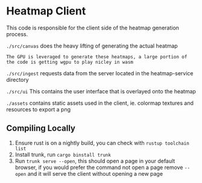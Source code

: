# Heatmap Client

This code is responsible for the client side of the heatmap generation process. 

`./src/canvas` does the heavy lifting of generating the actual heatmap 
    
    The GPU is leveraged to generate these heatmaps, a large portion of the code is getting wgpu to play nicley in wasm

`./src/ingest` requests data from the server located in the heatmap-service directory

`./src/ui` This contains the user interface that is overlayed onto the heatmap

`./assets` contains static assets used in the client, ie. colormap textures and resources to export a png

## Compiling Locally
1. Ensure rust is on a nightly build, you can check with `rustup toolchain list`
2. Install trunk, run `cargo binstall trunk`
3. Run `trunk serve --open`, this should open a page in your default browser, if you would prefer the command not open a page remove `--open` and it will serve the client without opening a new page